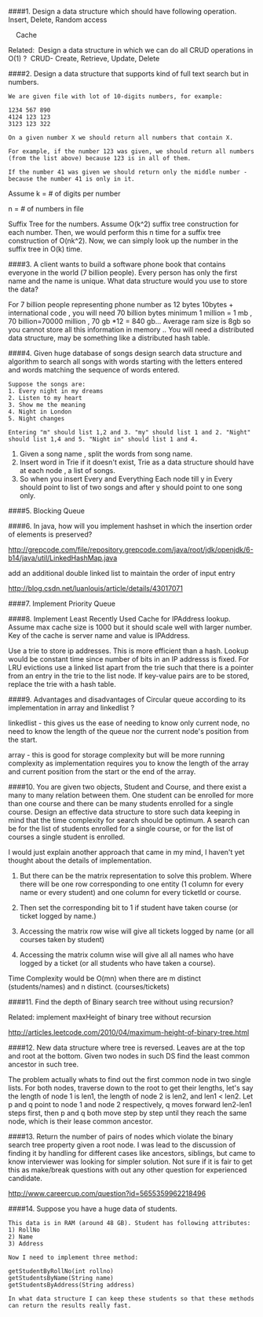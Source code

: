 ####1. Design a data structure which should have following operation. Insert, Delete, Random access

    Cache

Related:  Design a data structure in which we can do all CRUD operations in O(1) ?  CRUD- Create, Retrieve, Update, Delete



####2. Design a data structure that supports kind of full text search but in numbers. 
```
We are given file with lot of 10-digits numbers, for example: 

1234 567 890 
4124 123 123 
3123 123 322 

On a given number X we should return all numbers that contain X. 

For example, if the number 123 was given, we should return all numbers (from the list above) because 123 is in all of them. 

If the number 41 was given we should return only the middle number - because the number 41 is only in it.
```

Assume 
k = # of digits per number

n = # of numbers in file

Suffix Tree for the numbers. Assume O(k^2) suffix tree construction for each number. Then, we would perform this n time for a suffix tree construction of O(nk^2). Now, we can simply look up the number in the suffix tree in O(k) time.

####3. A client wants to build a software phone book that contains everyone in the world (7 billion people). Every person has only the first name and the name is unique. What data structure would you use to store the data?

For 7 billion people representing phone number as 12 bytes 10bytes + international code , you will need 70 billion bytes minimum 1 million = 1 mb , 70 billion=70000 million , 70 gb *12 = 840 gb... Average ram size is 8gb so you cannot store all this information in memory ..
You will need a distributed data structure, may be something like a distributed hash table.

####4. Given huge database of songs design search data structure and algorithm to search all songs with words starting with the letters entered and words matching the sequence of words entered. 
```
Suppose the songs are: 
1. Every night in my dreams 
2. Listen to my heart 
3. Show me the meaning 
4. Night in London 
5. Night changes 

Entering "m" should list 1,2 and 3. "my" should list 1 and 2. "Night" should list 1,4 and 5. "Night in" should list 1 and 4.
```

1. Given a song name , split the words from song name.
2. Insert word in Trie if it doesn't exist, Trie as a data structure should have at each node , a list of songs.
3. So when you insert Every and Everything
Each node till y in Every should point to list of two songs and after y should point to one song only.

####5. Blocking Queue

####6. In java, how will you implement hashset in which the insertion order of elements is preserved?

http://grepcode.com/file/repository.grepcode.com/java/root/jdk/openjdk/6-b14/java/util/LinkedHashMap.java

add an additional double linked list to maintain the order of input entry

http://blog.csdn.net/luanlouis/article/details/43017071

####7. Implement Priority Queue

####8. Implement Least Recently Used Cache for IPAddress lookup. Assume max cache size is 1000 but it should scale well with larger number. Key of the cache is server name and value is IPAddress.

Use a trie to store ip addresses. This is more efficient than a hash. Lookup would be constant time since number of bits in an IP addresss is fixed. For LRU evictions use a linked list apart from the trie such that there is a pointer from an entry in the trie to the list node. If key-value pairs are to be stored, replace the trie with a hash table.

####9. Advantages and disadvantages of Circular queue according to its implementation in array and linkedlist ?

linkedlist - this gives us the ease of needing to know only current node, no need to know the length of the queue nor the current node's position from the start.

array - this is good for storage complexity but will be more running complexity as implementation requires you to know the length of the array and current position from the start or the end of the array.

####10. You are given two objects, Student and Course, and there exist a many to many relation between them. One student can be enrolled for more than one course and there can be many students enrolled for a single course. Design an effective data structure to store such data keeping in mind that the time complexity for search should be optimum. A search can be for the list of students enrolled for a single course, or for the list of courses a single student is enrolled.

I would just explain another approach that came in my mind, I haven't yet thought about the details of implementation. 
1. But there can be the matrix representation to solve this problem. Where there will be one row corresponding to one entity (1 column for every name or every student) and one column for every ticketId or course. 

2. Then set the corresponding bit to 1 if student have taken course (or ticket logged by name.)

3. Accessing the matrix row wise will give all tickets logged by name (or all courses taken by student)

4. Accessing the matrix column wise will give all all names who have logged by a ticket (or all students who have taken a course).

Time Complexity would be O(mn) when there are m distinct (students/names) and n distinct. (courses/tickets)

####11. Find the depth of Binary search tree without using recursion?

Related: implement maxHeight of binary tree without recursion

http://articles.leetcode.com/2010/04/maximum-height-of-binary-tree.html

####12. New data structure where tree is reversed. Leaves are at the top and root at the bottom. Given two nodes in such DS find the least common ancestor in such tree.

The problem actually whats to find out the first common node in two single lists. 
For both nodes, traverse down to the root to get their lengths, let's say the length of node 1 is len1, the length of node 2 is len2, and len1 < len2. 
Let p and q point to node 1 and node 2 respectively, q moves forward len2-len1 steps first, then p and q both move step by step until they reach the same node, which is their lease common ancestor.

####13. Return the number of pairs of nodes which violate the binary search tree property given a root node. I was lead to the discussion of finding it by handling for different cases like ancestors, siblings, but came to know interviewer was looking for simpler solution. Not sure if it is fair to get this as make/break questions with out any other question for experienced candidate.

http://www.careercup.com/question?id=5655359962218496

####14. Suppose you have a huge data of students.
```
This data is in RAM (around 48 GB). Student has following attributes: 
1) RollNo 
2) Name 
3) Address 

Now I need to implement three method: 

getStudentByRollNo(int rollno) 
getStudentsByName(String name) 
getStudentsByAddress(String address) 

In what data structure I can keep these students so that these methods can return the results really fast.
```
